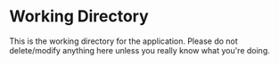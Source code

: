 # Working Directory

This is the working directory for the application. Please do not delete/modify anything here unless you really know what you're doing.
